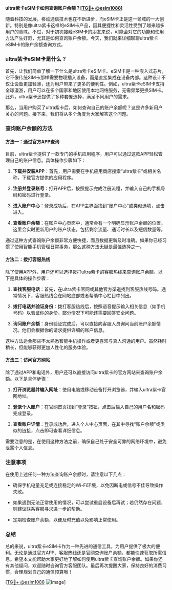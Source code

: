 **ultra紫卡eSIM卡如何查询账户余额？[[TG💪+ @esim1088](https://t.me/s/esim1088)]**

随着科技的发展，移动通信技术也在不断进步，而eSIM卡正是这一领域的一大创新。特别是像ultra紫卡这样的eSIM卡产品，因其便捷性和灵活性受到了越来越多用户的青睐。不过，对于初次接触eSIM卡的朋友来说，可能会对它的功能和使用方法产生好奇，尤其是如何查询账户余额。今天，我们就来详细聊聊ultra紫卡eSIM卡的账户余额查询方式。

### ultra紫卡eSIM卡是什么？

首先，让我们简单了解一下什么是ultra紫卡eSIM卡。eSIM卡是一种嵌入式芯片，它不像传统SIM卡那样需要物理插入设备，而是直接集成在设备内部。这种设计不仅让设备更加轻薄，还为用户带来了更多的便利性。例如，ultra紫卡eSIM卡支持全球漫游，用户可以在多个国家和地区使用本地网络服务，无需频繁更换SIM卡。此外，ultra紫卡还提供了多种套餐选择，满足不同用户的需求。

那么，当用户购买了ultra紫卡后，如何查询自己的账户余额呢？这是许多新用户关心的问题。接下来，我们将从多个角度为大家解答这个问题。

### 查询账户余额的方法

#### 方法一：通过官方APP查询

目前，ultra紫卡提供了一款专门的手机应用程序，用户可以通过这款APP轻松管理自己的账户信息。具体操作步骤如下：

1. **下载并安装APP**：首先，用户需要在手机应用商店搜索“ultra紫卡”或相关名称，下载官方提供的应用程序。
   
2. **注册并登录账号**：打开APP后，按照提示完成注册流程，并输入自己的手机号码和密码进行登录。

3. **进入账户中心**：登录成功后，在APP主界面找到“账户中心”或类似选项，点击进入。

4. **查看账户余额**：在账户中心页面中，通常会有一个明确显示账户余额的位置。这里会实时更新用户的账户状态，包括剩余流量、通话时长以及短信数量等。

通过这种方式查询账户余额非常方便快捷，而且数据更新及时准确。如果你已经习惯了使用智能手机管理日常事务，那么这种方法无疑是最佳选择之一。

#### 方法二：拨打客服热线

除了使用APP外，用户还可以选择拨打ultra紫卡的客服热线来查询账户余额。以下是具体的操作步骤：

1. **查找客服电话**：首先，在ultra紫卡官网或其他官方渠道找到客服热线号码。通常情况下，客服热线会在网站底部或者帮助中心栏目中列出。

2. **拨打电话并验证身份**：拨打客服热线后，按照语音提示输入相关信息（如手机号码）以验证你的身份。部分情况下可能还需要回答安全问题。

3. **询问账户余额**：身份验证完成后，可以直接向客服人员询问当前账户余额情况。他们会根据你的请求提供详细的账户信息。

这种方法适合那些不太熟悉智能手机操作或者更喜欢与真人沟通的用户。虽然耗时稍长，但能够获得更加人性化的服务体验。

#### 方法三：访问官方网站

除了通过APP和电话外，用户还可以直接访问ultra紫卡的官方网站来查询账户余额。以下是具体步骤：

1. **打开浏览器并输入网址**：使用电脑或移动设备打开浏览器，并输入ultra紫卡官网地址。

2. **登录个人账户**：在官网首页找到“登录”按钮，点击后输入自己的用户名和密码完成登录。

3. **查看账户详情**：登录成功后，进入个人中心页面，在其中寻找“账户余额”或类似的链接，点击即可查看详细信息。

需要注意的是，在使用这种方法之前，确保自己处于安全可靠的网络环境中，避免泄露个人信息。

### 注意事项

在使用上述任何一种方法查询账户余额时，请注意以下几点：

- 确保手机电量充足或连接稳定的Wi-Fi环境，以免因断电或信号不佳导致操作失败。
  
- 如果遇到无法正常使用的情况，可以尝试重启设备后再试；若仍然存在问题，则建议联系客服寻求进一步的帮助。

- 定期检查账户余额，以便及时充值以免影响正常使用。

### 总结

总的来说，ultra紫卡eSIM卡作为一种先进的通信工具，为用户提供了极大的便利。无论是通过官方APP、客服热线还是官网查询账户余额，都能快速获取所需信息。希望本文能帮助大家更好地了解如何使用ultra紫卡查询账户余额。如果你还有其他疑问，欢迎随时咨询官方客服团队。最后再次提醒大家，保持良好的消费习惯，合理规划自己的通信预算哦！

[[TG💪+ @esim1088](https://t.me/s/esim1088) ![Image](https://i.postimg.cc/4NQfJmqS/Snipaste-2025-05-13-00-14-12.png)]